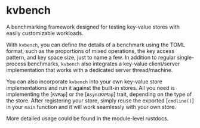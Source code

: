 # kvbench

A benchmarking framework designed for testing key-value stores with easily customizable
workloads.

With `kvbench`, you can define the details of a benchmark using the TOML format, such as the
proportions of mixed operations, the key access pattern, and key space size, just to name a
few. In addition to regular single-process benchmarks, `kvbench` also integrates a key-value
client/server implementation that works with a dedicated server thread/machine.

You can also incorporate `kvbench` into your own key-value store implementations and run it
against the built-in stores. All you need is implementing the [`KVMap`] or the [`AsyncKVMap`]
trait, depending on the type of the store. After registering your store, simply reuse the
exported [`cmdline()`] in your `main` function and it will work seamlessly with your own store.

More detailed usage could be found in the module-level rustdocs.
